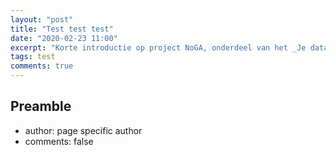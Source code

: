 ```yaml
---
layout: "post"
title: "Test test test"
date: "2020-02-23 11:00"
excerpt: "Korte introductie op project NoGA, onderdeel van het _Je data de baas_ programma van het SIDN Fonds."
tags: test
comments: true
---
```


## Preamble

+ author: page specific author
+ comments: false
